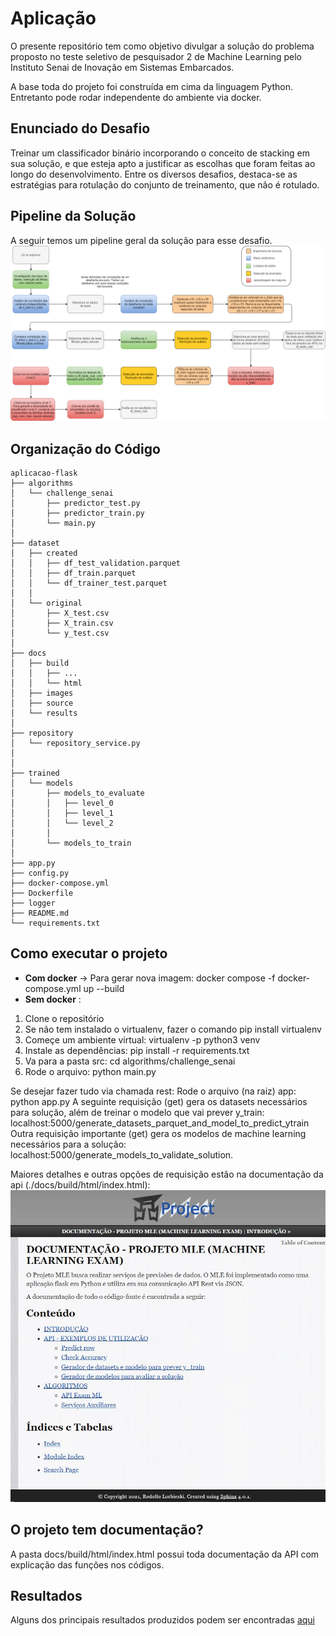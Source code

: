 # Aplicação

O presente repositório tem como objetivo divulgar a solução do problema proposto no teste seletivo de pesquisador 2 de Machine Learning pelo Instituto Senai de Inovação em Sistemas Embarcados.

A base toda do projeto foi construída em cima da linguagem Python. Entretanto pode rodar independente do ambiente via docker.

## Enunciado do Desafio

Treinar um classificador binário incorporando o conceito de stacking em sua solução, e que esteja apto a justificar as escolhas que foram feitas ao longo do desenvolvimento.
Entre os diversos desafios, destaca-se as estratégias para rotulação do conjunto  de treinamento, que não é rotulado.


## Pipeline da Solução

A seguir temos um pipeline geral da solução para esse desafio.
![](./docs/images/pipeline.png)

## Organização do Código

```
aplicacao-flask
├── algorithms 
│   └── challenge_senai
│       ├── predictor_test.py
│       ├── predictor_train.py
│       └── main.py
│       
├── dataset
│   ├── created
│   │   ├── df_test_validation.parquet
│   │   ├── df_train.parquet
│   │   └── df_trainer_test.parquet
│   │   
│   └── original
│       ├── X_test.csv
│       ├── X_train.csv
│       └── y_test.csv
│       
├── docs
│   ├── build
│   │	├── ...
│   │	└── html 
│   ├── images
│   ├── source
│   └── results 
│
├── repository
│   └── repository_service.py  
│
│
├── trained
│   └── models
│       ├── models_to_evaluate
│       │   ├── level_0
│       │   ├── level_1
│      	│   └── level_2
│       │
│       └── models_to_train
│           
├── app.py
├── config.py
├── docker-compose.yml
├── Dockerfile
├── logger
├── README.md
└── requirements.txt
```

## Como executar o projeto

* **Com docker** -> Para gerar nova imagem: docker compose -f docker-compose.yml up --build
* **Sem docker** : 
1) Clone o repositório
2) Se não tem instalado o virtualenv, fazer o comando pip install virtualenv
3) Começe um ambiente virtual: virtualenv -p python3 venv
4) Instale as dependências: pip install -r requirements.txt
5) Va para a pasta src: cd algorithms/challenge_senai
6) Rode o arquivo: python main.py

Se desejar fazer tudo via chamada rest:
Rode o arquivo (na raiz) app: python app.py
A seguinte requisição (get) gera os datasets necessários para solução, além de treinar o modelo que vai prever y_train: localhost:5000/generate_datasets_parquet_and_model_to_predict_ytrain
Outra requisição importante (get) gera os modelos de machine learning necessários para a solução: localhost:5000/generate_models_to_validate_solution.

Maiores detalhes e outras opções de requisição estão na documentação da api (./docs/build/html/index.html):
![](./docs/images/mle_exam.jpg)




## O projeto tem documentação?

A pasta docs/build/html/index.html possui toda documentação da API com explicação das funções nos códigos.


## Resultados

Alguns dos principais resultados produzidos podem ser encontradas [aqui](https://github.com/jesimar/desafio-senai/tree/main/docs)
